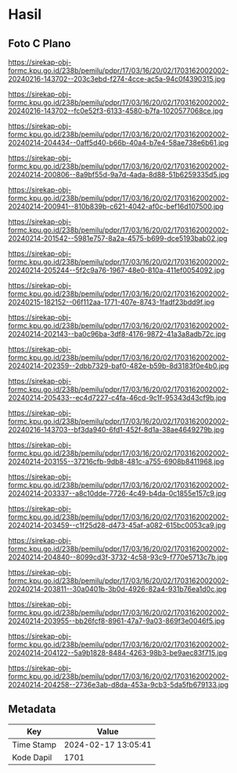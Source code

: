 # Hasil

## Foto C Plano

https://sirekap-obj-formc.kpu.go.id/238b/pemilu/pdpr/17/03/16/20/02/1703162002002-20240216-143702--203c3ebd-f274-4cce-ac5a-94c0f4390315.jpg

https://sirekap-obj-formc.kpu.go.id/238b/pemilu/pdpr/17/03/16/20/02/1703162002002-20240216-143702--fc0e52f3-6133-4580-b7fa-1020577068ce.jpg

https://sirekap-obj-formc.kpu.go.id/238b/pemilu/pdpr/17/03/16/20/02/1703162002002-20240214-204434--0aff5d40-b66b-40a4-b7e4-58ae738e6b61.jpg

https://sirekap-obj-formc.kpu.go.id/238b/pemilu/pdpr/17/03/16/20/02/1703162002002-20240214-200806--8a9bf55d-9a7d-4ada-8d88-51b6259335d5.jpg

https://sirekap-obj-formc.kpu.go.id/238b/pemilu/pdpr/17/03/16/20/02/1703162002002-20240214-200941--810b839b-c621-4042-af0c-bef16d107500.jpg

https://sirekap-obj-formc.kpu.go.id/238b/pemilu/pdpr/17/03/16/20/02/1703162002002-20240214-201542--5981e757-8a2a-4575-b699-dce5193bab02.jpg

https://sirekap-obj-formc.kpu.go.id/238b/pemilu/pdpr/17/03/16/20/02/1703162002002-20240214-205244--5f2c9a76-1967-48e0-810a-411ef0054092.jpg

https://sirekap-obj-formc.kpu.go.id/238b/pemilu/pdpr/17/03/16/20/02/1703162002002-20240215-182152--06f112aa-1771-407e-8743-1fadf23bdd9f.jpg

https://sirekap-obj-formc.kpu.go.id/238b/pemilu/pdpr/17/03/16/20/02/1703162002002-20240214-202143--ba0c96ba-3df8-4176-9872-41a3a8adb72c.jpg

https://sirekap-obj-formc.kpu.go.id/238b/pemilu/pdpr/17/03/16/20/02/1703162002002-20240214-202359--2dbb7329-baf0-482e-b59b-8d3183f0e4b0.jpg

https://sirekap-obj-formc.kpu.go.id/238b/pemilu/pdpr/17/03/16/20/02/1703162002002-20240214-205433--ec4d7227-c4fa-46cd-9c1f-95343d43cf9b.jpg

https://sirekap-obj-formc.kpu.go.id/238b/pemilu/pdpr/17/03/16/20/02/1703162002002-20240216-143703--bf3da940-6fd1-452f-8d1a-38ae4649279b.jpg

https://sirekap-obj-formc.kpu.go.id/238b/pemilu/pdpr/17/03/16/20/02/1703162002002-20240214-203155--37216cfb-9db8-481c-a755-6908b8411968.jpg

https://sirekap-obj-formc.kpu.go.id/238b/pemilu/pdpr/17/03/16/20/02/1703162002002-20240214-203337--a8c10dde-7726-4c49-b4da-0c1855e157c9.jpg

https://sirekap-obj-formc.kpu.go.id/238b/pemilu/pdpr/17/03/16/20/02/1703162002002-20240214-203459--c1f25d28-d473-45af-a082-615bc0053ca9.jpg

https://sirekap-obj-formc.kpu.go.id/238b/pemilu/pdpr/17/03/16/20/02/1703162002002-20240214-204840--8099cd3f-3732-4c58-93c9-f770e5713c7b.jpg

https://sirekap-obj-formc.kpu.go.id/238b/pemilu/pdpr/17/03/16/20/02/1703162002002-20240214-203811--30a0401b-3b0d-4926-82a4-931b76ea1d0c.jpg

https://sirekap-obj-formc.kpu.go.id/238b/pemilu/pdpr/17/03/16/20/02/1703162002002-20240214-203955--bb26fcf8-8961-47a7-9a03-869f3e0046f5.jpg

https://sirekap-obj-formc.kpu.go.id/238b/pemilu/pdpr/17/03/16/20/02/1703162002002-20240214-204122--5a9b1828-8484-4263-98b3-be9aec83f715.jpg

https://sirekap-obj-formc.kpu.go.id/238b/pemilu/pdpr/17/03/16/20/02/1703162002002-20240214-204258--2736e3ab-d8da-453a-9cb3-5da5fb679133.jpg


## Metadata

| Key        | Value               |
| ---------- | ------------------- |
| Time Stamp | 2024-02-17 13:05:41 |
| Kode Dapil | 1701                |



